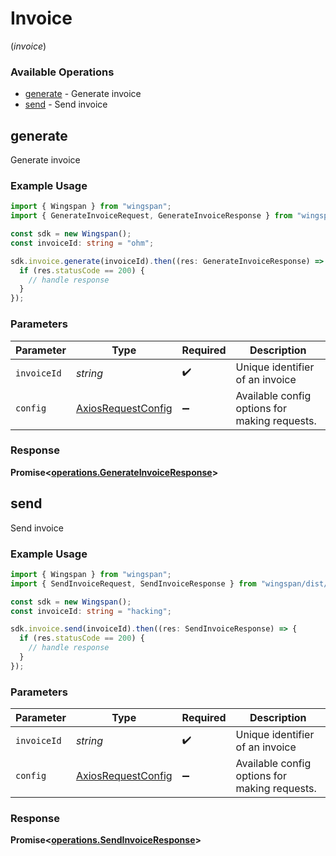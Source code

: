 # Invoice
(*invoice*)

### Available Operations

* [generate](#generate) - Generate invoice
* [send](#send) - Send invoice

## generate

Generate invoice

### Example Usage

```typescript
import { Wingspan } from "wingspan";
import { GenerateInvoiceRequest, GenerateInvoiceResponse } from "wingspan/dist/sdk/models/operations";

const sdk = new Wingspan();
const invoiceId: string = "ohm";

sdk.invoice.generate(invoiceId).then((res: GenerateInvoiceResponse) => {
  if (res.statusCode == 200) {
    // handle response
  }
});
```

### Parameters

| Parameter                                                    | Type                                                         | Required                                                     | Description                                                  |
| ------------------------------------------------------------ | ------------------------------------------------------------ | ------------------------------------------------------------ | ------------------------------------------------------------ |
| `invoiceId`                                                  | *string*                                                     | :heavy_check_mark:                                           | Unique identifier of an invoice                              |
| `config`                                                     | [AxiosRequestConfig](https://axios-http.com/docs/req_config) | :heavy_minus_sign:                                           | Available config options for making requests.                |


### Response

**Promise<[operations.GenerateInvoiceResponse](../../models/operations/generateinvoiceresponse.md)>**


## send

Send invoice

### Example Usage

```typescript
import { Wingspan } from "wingspan";
import { SendInvoiceRequest, SendInvoiceResponse } from "wingspan/dist/sdk/models/operations";

const sdk = new Wingspan();
const invoiceId: string = "hacking";

sdk.invoice.send(invoiceId).then((res: SendInvoiceResponse) => {
  if (res.statusCode == 200) {
    // handle response
  }
});
```

### Parameters

| Parameter                                                    | Type                                                         | Required                                                     | Description                                                  |
| ------------------------------------------------------------ | ------------------------------------------------------------ | ------------------------------------------------------------ | ------------------------------------------------------------ |
| `invoiceId`                                                  | *string*                                                     | :heavy_check_mark:                                           | Unique identifier of an invoice                              |
| `config`                                                     | [AxiosRequestConfig](https://axios-http.com/docs/req_config) | :heavy_minus_sign:                                           | Available config options for making requests.                |


### Response

**Promise<[operations.SendInvoiceResponse](../../models/operations/sendinvoiceresponse.md)>**

